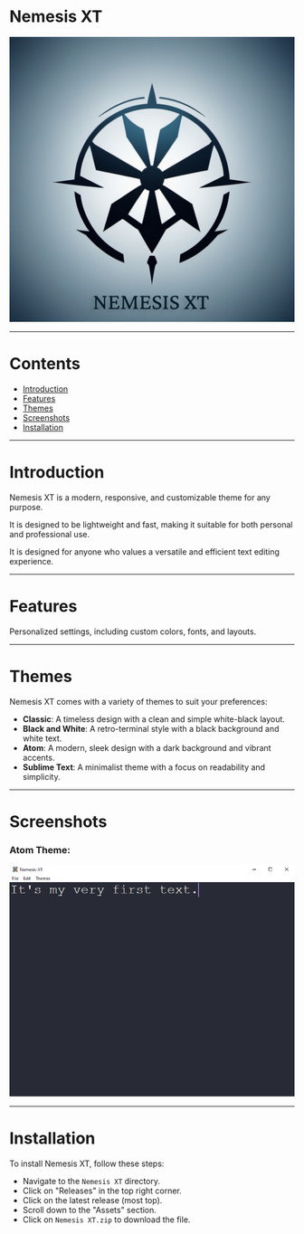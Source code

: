# Nemesis XT 

![logo](src/assets/demo/nemesis.png)

---
# Contents

- [Introduction](#introduction)
- [Features](#features)
- [Themes](#themes)
- [Screenshots](#screenshots)
- [Installation](#installation)


---
# Introduction

Nemesis XT is a modern, responsive, and customizable theme for any purpose. 

It is designed to be lightweight and fast, making it suitable for both personal and professional use. 

It is designed for anyone who values a versatile and efficient text editing experience. 


---
# Features

Personalized settings, including custom colors, fonts, and layouts.

---
# Themes

Nemesis XT comes with a variety of themes to suit your preferences:
- **Classic**: A timeless design with a clean and simple white-black layout.
- **Black and White**: A retro-terminal style with a black background and white text.
- **Atom**: A modern, sleek design with a dark background and vibrant accents.
- **Sublime Text**: A minimalist theme with a focus on readability and simplicity.


---
# Screenshots

### Atom Theme:
![screenshot](src/assets/demo/screenshot.png)


---
# Installation

To install Nemesis XT, follow these steps:
- Navigate to the `Nemesis XT` directory.
- Click on "Releases" in the top right corner.
- Click on the latest release (most top).
- Scroll down to the "Assets" section.
- Click on `Nemesis XT.zip` to download the file.